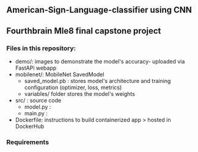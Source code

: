 ## American-Sign-Language-classifier using CNN

## Fourthbrain Mle8 final capstone project

### Files in this repository:

- demo/: images to demonstrate the model's accuracy- uploaded via FastAPi webapp 
- mobilenet/: MobileNet SavedModel
    - saved_model.pb : stores model's architecture and training configuration (optimizer, loss, metrics) 
    - variables/ folder stores the model's weights 
- src/ : source code
    - model.py : 
    - main.py : 
- Dockerfile: instructions to build containerized app > hosted in DockerHub 

 ### Requirements
